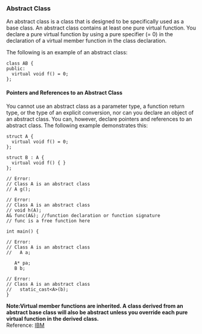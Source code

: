 ### Abstract Class 
An abstract class is a class that is designed to be specifically used as a base class. An abstract class contains at least one pure virtual function.
You declare a pure virtual function by using a pure specifier (= 0) in the declaration of a virtual member function in the class declaration.                      

The following is an example of an abstract class:               
```
class AB {
public:
  virtual void f() = 0;
};
```
#### Pointers and References to an Abstract Class
You cannot use an abstract class as a parameter type, a function return type, or the type of an explicit conversion, nor can you declare an object of an abstract class.
You can, however, declare pointers and references to an abstract class. The following example demonstrates this:                               
```
struct A {
  virtual void f() = 0;
};

struct B : A {
  virtual void f() { }
};

// Error:
// Class A is an abstract class
// A g();

// Error:
// Class A is an abstract class
// void h(A);
A& func(A&); //function declaration or function signature 
// func is a free function here 

int main() {

// Error:
// Class A is an abstract class
//   A a;

   A* pa;
   B b;

// Error:
// Class A is an abstract class
//   static_cast<A>(b);
}
```
**Note:Virtual member functions are inherited. A class derived from an abstract base class will also be abstract unless you override each pure virtual function in the derived class.**                                     
Reference: [IBM](https://www.ibm.com/docs/en/zos/2.4.0?topic=only-abstract-classes-c) 

